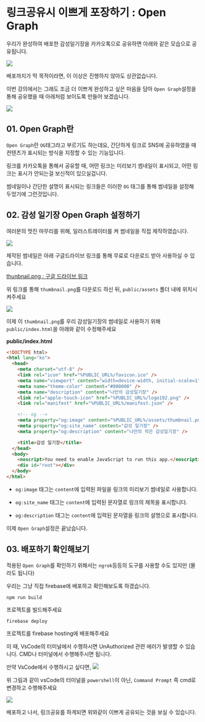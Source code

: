 # 링크공유시 이쁘게 포장하기 : Open Graph

우리가 완성하여 배포한 감성일기장을 카카오톡으로 공유하면 아래와 같은 모습으로 공유됩니다.

![](https://user-images.githubusercontent.com/46296754/139794597-72c39cbd-4c5c-4c75-bed1-1ad4b811abd6.png)

배포까지가 딱 목적이라면, 이 이상은 진행하지 않아도 상관없습니다.

이번 강의에서는 그래도 조금 더 이쁘게 완성하고 싶은 마음을 담아 `Open Graph`설정을 통해 공유했을 때 아래처럼 보이도록 만들어 보겠습니다.

![](https://user-images.githubusercontent.com/46296754/139798873-c56b5f46-690a-46fc-b2e9-2c2148ac4340.png)

## 01. Open Graph란

`Open Graph`란 `OG`태그라고 부르기도 하는데요, 간단하게 링크로 SNS에 공유하였을 때 컨텐츠가 표시되는 방식을 지정할 수 있는 기능입니다.

링크를 카카오톡을 통해서 공유할 때, 어떤 링크는 미리보기 썸네일이 표시되고, 어떤 링크는 표시가 안되는걸 보신적이 있으실겁니다.

썸네일이나 간단한 설명이 표시되는 링크들은 이러한 `OG` 태그를 통해 썸네일을 설정해두었기에 그런것입니다.

## 02. 감성 일기장 Open Graph 설정하기

여러분의 멋진 마무리를 위해, 일러스트레이터를 켜 썸네일을 직접 제작하였습니다.

![](https://user-images.githubusercontent.com/46296754/139799454-ec8d7729-964b-459a-b714-0674c31cbe37.png)

제작된 썸네일은 아래 구글드라이브 링크를 통해 무료로 다운로드 받아 사용하실 수 있습니다.

[thunbnail.png : 구글 드라이브 링크](https://drive.google.com/file/d/1UzfCaS1LLA-4Zvh3HbVeSa7FeZAvjl4a/view?usp=sharing)

위 링크를 통해 `thumbnail.png`를 다운로드 하신 뒤, `public/assets` 폴더 내에 위치시켜주세요

![](https://user-images.githubusercontent.com/46296754/139799673-9f002e31-c739-48d4-a1d0-abf0d76060b8.png)

이제 이 `thumbnail.png`를 우리 감성일기장의 썸네일로 사용하기 위해 `public/index.html`을 아래와 같이 수정해주세요

**public/index.html**

```html
<!DOCTYPE html>
<html lang="ko">
  <head>
    <meta charset="utf-8" />
    <link rel="icon" href="%PUBLIC_URL%/favicon.ico" />
    <meta name="viewport" content="width=device-width, initial-scale=1" />
    <meta name="theme-color" content="#000000" />
    <meta name="description" content="나만의 감성일기장" />
    <link rel="apple-touch-icon" href="%PUBLIC_URL%/logo192.png" />
    <link rel="manifest" href="%PUBLIC_URL%/manifest.json" />

    <!-- og -->
    <meta property="og:image" content="%PUBLIC_URL%/assets/thumbnail.png" />
    <meta property="og:site_name" content="감성 일기장" />
    <meta property="og:description" content="나만의 작은 감성일기장" />

    <title>감성 일기장</title>
  </head>
  <body>
    <noscript>You need to enable JavaScript to run this app.</noscript>
    <div id="root"></div>
  </body>
</html>
```

- `og:image` 태그는 `content`에 입력된 파일을 링크의 미리보기 썸네일로 사용합니다.

- `og:site_name` 태그는 `content`에 입력된 문자열로 링크의 제목을 표시합니다.

- `og:description` 태그는 `content`에 입력된 문자열을 링크의 설명으로 표시합니다.

이제 `Open Graph`설정은 끝났습니다.

## 03. 배포하기 확인해보기

적용된 `Open Graph`를 확인하기 위해서는 `ngrok`등등의 도구를 사용할 수도 있지만 (몰라도 됩니다)

우리는 그냥 직접 firebase에 배포하고 확인해보도록 하겠습니다.

```
npm run build
```

프로젝트를 빌드해주세요

```
firebase deploy
```

프로젝트를 firebase hosting에 배포해주세요

이 때, VsCode의 터미널에서 수행하시면 UnAuthorized 관련 에러가 발생할 수 있습니다. CMD나 터미널에서 수행해주시면 됩니다.

만약 VsCode에서 수행하시고 싶다면,
![](https://user-images.githubusercontent.com/46296754/139800236-fabdd81a-9970-4ba0-929f-dd0502ed161d.png)

위 그림과 같이 vsCode의 터미널을 `powershell`이 아닌, `Command Prompt` 즉 cmd로 변경하고 수행해주세요

![](https://user-images.githubusercontent.com/46296754/139800428-329fe48b-287c-44cf-aa40-c40beac81072.png)

배포하고 나서, 링크공유를 하게되면 위와같이 이쁘게 공유되는 것을 보실 수 있습니다.

